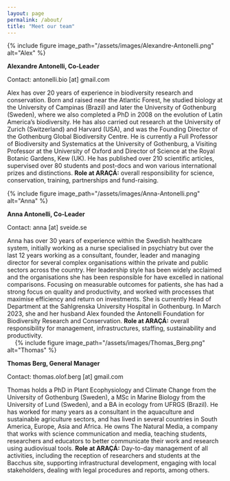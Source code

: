 ```yaml
---
layout: page
permalink: /about/
title: "Meet our team"
---
```


{% include figure image_path="/assets/images/Alexandre-Antonelli.png" alt="Alex" %}

**Alexandre Antonelli, Co-Leader** 

Contact:  antonelli.bio [at] gmail.com

Alex has over 20 years of experience in biodiversity research and conservation. Born and raised near the Atlantic Forest, he studied biology at the University of Campinas (Brazil) and later the University of Gothenburg (Sweden), where we also completed a PhD in 2008 on the evolution of Latin America’s biodiversity. He has also carried out research at the University of Zurich (Switzerland) and Harvard (USA), and was the Founding Director of the Gothenburg Global Biodiversity Centre. He is currently a Full Professor of Biodiversity and Systematics at the University of Gothenburg, a Visiting Professor at the University of Oxford and Director of Science at the Royal Botanic Gardens, Kew (UK). He has published over 210 scientific articles, supervised over 80 students and post-docs and won various international prizes and distinctions. **Role at ARAÇÁ:** overall responsibility for science, conservation, training, partnerships and fund-raising. 

{% include figure image_path="/assets/images/Anna-Antonelli.png" alt="Anna" %}

**Anna Antonelli, Co-Leader**

Contact: anna [at] sveide.se

Anna has over 30 years of experience within the Swedish healthcare system, initially working as a nurse specialised in psychiatry but over the last 12 years working as a consultant, founder, leader and managing director for several complex organisations within the private and public sectors across the country. Her leadership style has been widely acclaimed and the organisations she has been responsible for have excelled in national comparisons. Focusing on measurable outcomes for patients, she has had a strong focus on quality and productivity, and worked with processes that maximise efficiency and return on investments. She is currently Head of Department at the Sahlgrenska University Hospital in Gothenburg. In March 2023, she and her husband Alex founded the Antonelli Foundation for Biodiversity Research and Conservation. **Role at ARAÇÁ:** overall responsibility for management, infrastructures, staffing, sustainability and productivity.  
 
{% include figure image_path="/assets/images/Thomas_Berg.png" alt="Thomas" %}

**Thomas Berg, General Manager**

Contact: thomas.olof.berg [at] gmail.com

Thomas holds a PhD in Plant Ecophysiology and Climate Change from the University of Gothenburg (Sweden), a MSc in Marine Biology from the University of Lund (Sweden), and a BA in ecology from UFRGS (Brazil). He has worked for many years as a consultant in the aquaculture and sustainable agriculture sectors, and has lived in several countries in South America, Europe, Asia and Africa. He owns The Natural Media, a company that works with science communication and media, teaching students, researchers and educators to better communicate their work and research using audiovisual tools. **Role at ARAÇÁ:** Day-to-day management of all activities, including the reception of researchers and students at the Bacchus site, supporting infrastructural development, engaging with local stakeholders, dealing with legal procedures and reports, among others. 


